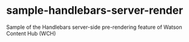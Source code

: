 # sample-handlebars-server-render
Sample of the Handlebars server-side pre-rendering feature of Watson Content Hub (WCH)
